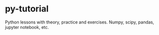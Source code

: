 # py-tutorial
Python lessons with theory, practice and exercises. Numpy, scipy, pandas, jupyter notebook, etc.
